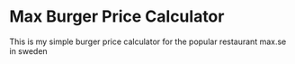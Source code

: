 # Max Burger Price Calculator

This is my simple burger price calculator for the popular restaurant max.se in sweden
